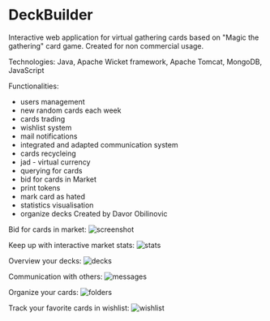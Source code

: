 DeckBuilder
===========

Interactive web application for virtual gathering cards based on "Magic the gathering" card game.
Created for non commercial usage.

Technologies: Java, Apache Wicket framework, Apache Tomcat, MongoDB, JavaScript

Functionalities:
 * users management
 * new random cards each week
 * cards trading
 * wishlist system
 * mail notifications
 * integrated and adapted communication system
 * cards recycleing
 * jad - virtual currency
 * querying for cards
 * bid for cards in Market
 * print tokens
 * mark card as hated 
 * statistics visualisation
 * organize decks 
Created by Davor Obilinovic

Bid for cards in market:
![screenshot](https://cloud.githubusercontent.com/assets/4610139/21763985/155731e2-d661-11e6-8558-933bd119c4ba.png)

Keep up with interactive market stats:
![stats](https://cloud.githubusercontent.com/assets/4610139/23850421/ae8333a2-07df-11e7-9cb8-01e5d1763f0a.png)

Overview your decks:
![decks](https://cloud.githubusercontent.com/assets/4610139/21764472/9a0b7af4-d663-11e6-80cb-2d05575b427c.png)

Communication with others:
![messages](https://cloud.githubusercontent.com/assets/4610139/21764473/9a23a46c-d663-11e6-861e-be1d3862e234.png)

Organize your cards:
![folders](https://cloud.githubusercontent.com/assets/4610139/21764474/9a368c8a-d663-11e6-9adc-561d8411da94.png)

Track your favorite cards in wishlist:
![wishlist](https://cloud.githubusercontent.com/assets/4610139/21764475/9a37a494-d663-11e6-880d-b92002ee75be.png)
